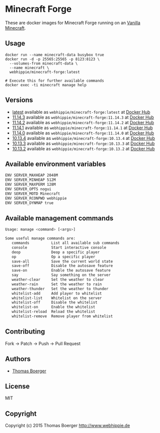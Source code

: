 # Minecraft Forge

These are docker images for Minecraft Forge running on an
[Vanilla Minecraft](https://registry.hub.docker.com/u/webhippie/minecraft-vanilla/).


## Usage

```
docker run --name minecraft-data busybox true
docker run -d -p 25565:25565 -p 8123:8123 \
  --volumes-from minecraft-data \
  --name minecraft \
  webhippie/minecraft-forge:latest

# Execute this for further available commands
docker exec -ti minecraft manage help
```


## Versions

* [latest](https://github.com/dockhippie/minecraft-forge/tree/master)
  available as ```webhippie/minecraft-forge:latest``` at
  [Docker Hub](https://registry.hub.docker.com/u/webhippie/minecraft-forge/)
* [11.14.3](https://github.com/dockhippie/minecraft-forge/tree/11.14.3)
  available as ```webhippie/minecraft-forge:11.14.3``` at
  [Docker Hub](https://registry.hub.docker.com/u/webhippie/minecraft-forge/)
* [11.14.2](https://github.com/dockhippie/minecraft-forge/tree/11.14.2)
  available as ```webhippie/minecraft-forge:11.14.2``` at
  [Docker Hub](https://registry.hub.docker.com/u/webhippie/minecraft-forge/)
* [11.14.1](https://github.com/dockhippie/minecraft-forge/tree/11.14.1)
  available as ```webhippie/minecraft-forge:11.14.1``` at
  [Docker Hub](https://registry.hub.docker.com/u/webhippie/minecraft-forge/)
* [11.14.0](https://github.com/dockhippie/minecraft-forge/tree/11.14.0)
  available as ```webhippie/minecraft-forge:11.14.0``` at
  [Docker Hub](https://registry.hub.docker.com/u/webhippie/minecraft-forge/)
* [10.13.4](https://github.com/dockhippie/minecraft-forge/tree/10.13.4)
  available as ```webhippie/minecraft-forge:10.13.4``` at
  [Docker Hub](https://registry.hub.docker.com/u/webhippie/minecraft-forge/)
* [10.13.3](https://github.com/dockhippie/minecraft-forge/tree/10.13.3)
  available as ```webhippie/minecraft-forge:10.13.3``` at
  [Docker Hub](https://registry.hub.docker.com/u/webhippie/minecraft-forge/)
* [10.13.2](https://github.com/dockhippie/minecraft-forge/tree/10.13.2)
  available as ```webhippie/minecraft-forge:10.13.2``` at
  [Docker Hub](https://registry.hub.docker.com/u/webhippie/minecraft-forge/)


## Available environment variables

```bash
ENV SERVER_MAXHEAP 2048M
ENV SERVER_MINHEAP 512M
ENV SERVER_MAXPERM 128M
ENV SERVER_OPTS nogui
ENV SERVER_MOTD Minecraft
ENV SERVER_RCONPWD webhippie
ENV SERVER_DYNMAP true
```


## Available management commands

```bash
Usage: manage <command> [<args>]

Some useful manage commands are:
   commands          List all available sub commands
   console           Start interactive console
   deop              Deop a specific player
   op                Op a specific player
   save-all          Save the current world state
   save-off          Disable the autosave feature
   save-on           Enable the autosave feature
   say               Say something on the server
   weather-clear     Set the weather to clear
   weather-rain      Set the weather to rain
   weather-thunder   Set the weather to thunder
   whitelist-add     Add player to whitelist
   whitelist-list    Whitelist on the server
   whitelist-off     Disable the whitelist
   whitelist-on      Enable the whitelist
   whitelist-reload  Reload the whitelist
   whitelist-remove  Remove player from whitelist
```


## Contributing

Fork -> Patch -> Push -> Pull Request


## Authors

* [Thomas Boerger](https://github.com/tboerger)


## License

MIT


## Copyright

Copyright (c) 2015 Thomas Boerger <http://www.webhippie.de>
